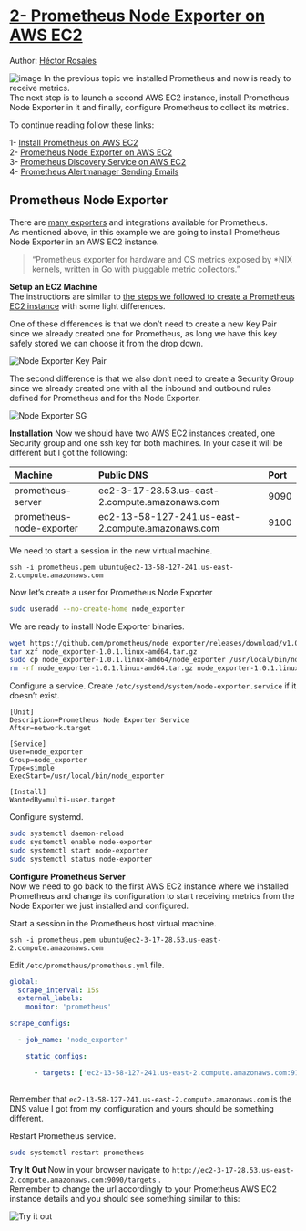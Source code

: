 
# [2- Prometheus Node Exporter on AWS EC2](./prometheus-on-aws-ec2-part2.md)  
Author:
[Héctor Rosales](https://codewizardly.com/authors/hector/)  

![image](https://user-images.githubusercontent.com/100445644/168934128-dac0416b-8e26-47d0-aeac-0b62996502d3.png)
In the previous topic we installed Prometheus and now is ready to receive metrics.   
The next step is to launch a second AWS EC2 instance, install Prometheus Node Exporter in it and finally, configure Prometheus to collect its metrics.

To continue reading follow these links:  

1- [Install Prometheus on AWS EC2](./prometheus-on-aws-ec2-part1.md)  
2- [Prometheus Node Exporter on AWS EC2](./prometheus-on-aws-ec2-part2.md)  
3- [Prometheus Discovery Service on AWS EC2](./prometheus-on-aws-ec2-part3.md)  
4- [Prometheus Alertmanager Sending Emails](./prometheus-on-aws-ec2-part4.md)  

## Prometheus Node Exporter  
There are [many exporters](https://prometheus.io/docs/instrumenting/exporters) and integrations available for Prometheus.   
As mentioned above, in this example we are going to install Prometheus Node Exporter in an AWS EC2 instance.

 >“Prometheus exporter for hardware and OS metrics exposed by *NIX kernels, written in Go with pluggable metric collectors.”

**Setup an EC2 Machine**   
The instructions are similar to [the steps we followed to create a Prometheus EC2 instance](https://codewizardly.com/prometheus-on-aws-ec2-part1/#create-an-aws-ec2-instance) with some light differences.

One of these differences is that we don’t need to create a new Key Pair since we already created one for Prometheus, as long we have this key safely stored we can choose it from the drop down.


![Node Exporter Key Pair](https://user-images.githubusercontent.com/100445644/168934846-e7bd9d2a-407a-4c32-80b2-9db072b8db63.png)

The second difference is that we also don’t need to create a Security Group since we already created one with all the inbound and outbound rules defined for Prometheus and for the Node Exporter.


![Node Exporter SG](https://user-images.githubusercontent.com/100445644/168934894-00bb7158-3080-4038-8d79-ebc8407ac137.png)

**Installation**
Now we should have two AWS EC2 instances created, one Security group and one ssh key for both machines. In your case it will be different but I got the following:

|Machine	|Public DNS	|Port|
|:----|:----|:----|
|prometheus-server	|ec2-3-17-28.53.us-east-2.compute.amazonaws.com	|9090|
|prometheus-node-exporter	|ec2-13-58-127-241.us-east-2.compute.amazonaws.com	|9100|

We need to start a session in the new virtual machine.

```console
ssh -i prometheus.pem ubuntu@ec2-13-58-127-241.us-east-2.compute.amazonaws.com
```

Now let’s create a user for Prometheus Node Exporter
```bash
sudo useradd --no-create-home node_exporter
```

We are ready to install Node Exporter binaries.

```bash
wget https://github.com/prometheus/node_exporter/releases/download/v1.0.1/node_exporter-1.0.1.linux-amd64.tar.gz
tar xzf node_exporter-1.0.1.linux-amd64.tar.gz
sudo cp node_exporter-1.0.1.linux-amd64/node_exporter /usr/local/bin/node_exporter
rm -rf node_exporter-1.0.1.linux-amd64.tar.gz node_exporter-1.0.1.linux-amd64
```

Configure a service. Create `/etc/systemd/system/node-exporter.service` if it doesn’t exist.
```service
[Unit]
Description=Prometheus Node Exporter Service
After=network.target

[Service]
User=node_exporter
Group=node_exporter
Type=simple
ExecStart=/usr/local/bin/node_exporter

[Install]
WantedBy=multi-user.target
```

Configure systemd.

```bash
sudo systemctl daemon-reload
sudo systemctl enable node-exporter
sudo systemctl start node-exporter
sudo systemctl status node-exporter
```

**Configure Prometheus Server**   
Now we need to go back to the first AWS EC2 instance where we installed Prometheus and change its configuration to start receiving metrics from the Node Exporter we just installed and configured.

Start a session in the Prometheus host virtual machine.

```console
ssh -i prometheus.pem ubuntu@ec2-3-17-28.53.us-east-2.compute.amazonaws.com
```
Edit `/etc/prometheus/prometheus.yml` file.

```yml
global:
  scrape_interval: 15s
  external_labels:
    monitor: 'prometheus'

scrape_configs:

  - job_name: 'node_exporter'

    static_configs:

      - targets: ['ec2-13-58-127-241.us-east-2.compute.amazonaws.com:9100']
      
```

Remember that `ec2-13-58-127-241.us-east-2.compute.amazonaws.com` is the DNS value I got from my configuration and yours should be something different.

Restart Prometheus service.

```bash
sudo systemctl restart prometheus
```

**Try It Out**
Now in your browser navigate to `http://ec2-3-17-28.53.us-east-2.compute.amazonaws.com:9090/targets` .   
Remember to change the url accordingly to your Prometheus AWS EC2 instance details and you should see something similar to this:

![Try it out](https://user-images.githubusercontent.com/100445644/168935623-35329b54-4dc1-4b59-b917-ca9e6600379a.png)


